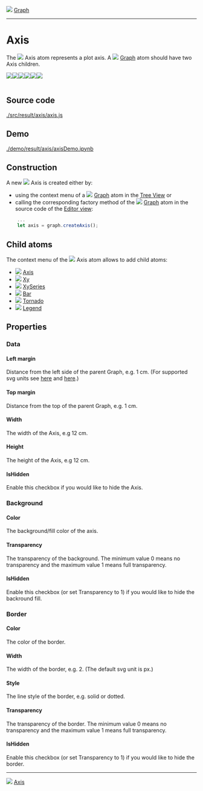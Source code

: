 ![](../../../../icons/graph.png) [Graph](../graph/graph.md)

----

# Axis

The ![](../../../../icons/axis.png) Axis atom represents a plot axis.
A ![](../../../../icons/graph.png) [Graph](../graph/graph.md) atom should have two Axis children.


<table>
<tr>
<img src="../../../images/axisData.png">
</tr>	

<tr>
<img src="../../../images/axisLine.png">
</tr>	

<tr>
<img src="../../../images/axisMajorTicks.png">	
</tr>	

<tr>
<img src="../../../images/axisMinorTicks.png">	
</tr>	

<tr>
<img src="../../../images/axisTickLabels.png">	
</tr>	

<tr>
<img src="../../../images/axisLabel.png">	
</tr>	

</table> 

## Source code

[./src/result/axis/axis.js](../../../../src/result/axis/axis.js)

## Demo

[./demo/result/axis/axisDemo.ipynb](../../../../demo/result/axis/axisDemo.ipynb)

## Construction
		
A new ![](../../../../icons/axis.png) Axis is created either by: 

* using the context menu of a ![](../../../../icons/graph.png) [Graph](../graph/graph.md) atom in the [Tree View](../../../views/treeView.md) or
* calling the corresponding factory method of the ![](../../../../icons/graph.png) [Graph](../graph/graph.md) atom in the source code of the [Editor view](../../../views/editorView.md):

```javascript
    ...
    let axis = graph.createAxis();	     
```

## Child atoms

The context menu of the ![](../../../../icons/axis.png) Axis atom allows to add child atoms: 

* ![](../../../../icons/axis.png) [Axis](../axis/axis.md)
* ![](../../../../icons/xy.png) [Xy](../xy/xy.md)
* ![](../../../../icons/xySeries.png) [XySeries](../xySeries/xySeries.md)
* ![](../../../../icons/bar.png) [Bar](../bar/bar.md)
* ![](../../../../icons/tornado.png) [Tornado](../tornado/tornado.md)
* ![](../../../../icons/legend.png) [Legend](../legend/legend.md)

## Properties

### Data

#### Left margin

Distance from the left side of the parent Graph, e.g. 1 cm. (For supported svg units see [here](https://www.w3.org/TR/css3-values/#absolute-lengths) and [here](https://www.w3.org/TR/css3-values/#relative-lengths).) 

#### Top margin

Distance from the top of the parent Graph, e.g. 1 cm. 

#### Width

The width of the Axis, e.g 12 cm.

#### Height

The height of the Axis, e.g 12 cm.

#### IsHidden

Enable this checkbox if you would like to hide the Axis.

### Background

#### Color

The background/fill color of the axis.

#### Transparency

The transparency of the background. The minimum value 0 means no transparency and the maximum value 1 means full transparency.

#### IsHidden

Enable this checkbox (or set Transparency to 1) if you would like to hide the backround fill.

### Border

#### Color

The color of the border.

#### Width

The width of the border, e.g. 2. (The default svg unit is px.)

#### Style

The line style of the border, e.g. solid or dotted.

#### Transparency

The transparency of the border. The minimum value 0 means no transparency and the maximum value 1 means full transparency.

#### IsHidden

Enable this checkbox (or set Transparency to 1) if you would like to hide the border.

----

![](../../../../icons/axis.png) [Axis](../axis/axis.md)

